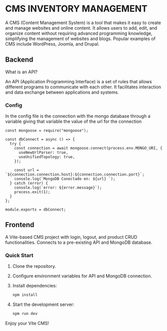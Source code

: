 # CMS INVENTORY MANAGEMENT
A CMS (Content Management System) is a tool that makes it easy to create and manage websites and online content. It allows users to add, edit, and organize content without requiring advanced programming knowledge, simplifying the management of websites and blogs. Popular examples of CMS include WordPress, Joomla, and Drupal.

## Backend
What is an API?

An API (Application Programming Interface) is a set of rules that allows different programs to communicate with each other. It facilitates interaction and data exchange between applications and systems.

### Config
In the config file is the connection with the mongo database through a variable giving that variable the value of the url for the connection

```
const mongoose = require("mongoose");

const dbConnect = async () => {
  try {
    const connection = await mongoose.connect(process.env.MONGO_URI, {
      useNewUrlParser: true,
      useUnifiedTopology: true,
    });

    const url = `${connection.connection.host}:${connection.connection.port}`;
    console.log(`MongoDB Conectado en: ${url} `);
  } catch (error) {
    console.log(`error: ${error.message}`);
    process.exit(1);
  }
};

module.exports = dbConnect;

```

## Frontend

A Vite-based CMS project with login, logout, and product CRUD functionalities. Connects to a pre-existing API and MongoDB database.

### Quick Start

1. Clone the repository.

2. Configure environment variables for API and MongoDB connection.

3. Install dependencies:

   ```bash
   npm install
   ```

4. Start the development server:

   ```bash
   npm run dev
   ```

Enjoy your Vite CMS!